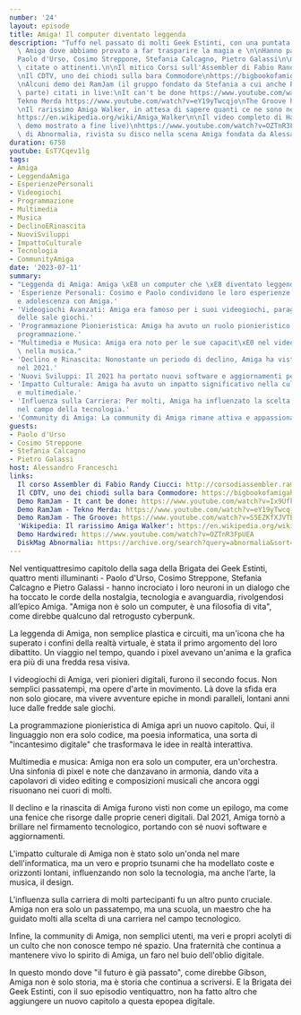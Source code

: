 ```yaml
---
number: '24'
layout: episode
title: Amiga! Il computer diventato leggenda
description: "Tuffo nel passato di molti Geek Estinti, con una puntata dedicata ad\
  \ Amiga dove abbiamo provato a far trasparire la magia e \n\nHanno partecipato:\n\
  Paolo d'Urso, Cosimo Streppone, Stefania Calcagno, Pietro Galassi\n\nAlcune risorse\
  \ citate o attinenti.\n\nIl mitico Corsi sull'Assembler di Fabio Randy Ciucci http://corsodiassembler.ramjam.it/index_en.htm\n\
  \nIl CDTV, uno dei chiodi sulla bara Commodore\nhttps://bigbookofamigahardware.com/bboah/product.aspx?id=34\n\
  \nAlcuni demo dei RamJam (il gruppo fondato da Stefania a cui anche Pietro ha fatto\
  \ parte) citati in live:\nIt can't be done https://www.youtube.com/watch?v=Ix9UfkK_ZKw\n\
  Tekno Merda https://www.youtube.com/watch?v=eY19yTwcqjo\nThe Groove https://www.youtube.com/watch?v=S5EZKfXJVTE\n\
  \nIl rarissimo Amiga Walker, in attesa di sapere quanti ce ne sono nel mondo:\n\
  https://en.wikipedia.org/wiki/Amiga_Walker\n\nIl video completo di Hardwired (il\
  \ demo mostrato a fine live)\nhttps://www.youtube.com/watch?v=OZTnR3FpUEA\n\nI numeri\
  \ di Abnormalia, rivista su disco nella scena Amiga fondata da Alessandro.\nhttps://archive.org/search?query=abnormalia&sort=title"
duration: 6758
youtube: EsT7Cqev1lg
tags:
- Amiga
- LeggendaAmiga
- EsperienzePersonali
- Videogiochi
- Programmazione
- Multimedia
- Musica
- DeclinoERinascita
- NuoviSviluppi
- ImpattoCulturale
- Tecnologia
- CommunityAmiga
date: '2023-07-11'
summary:
- "Leggenda di Amiga: Amiga \xE8 un computer che \xE8 diventato leggendario per molti."
- 'Esperienze Personali: Cosimo e Paolo condividono le loro esperienze di infanzia
  e adolescenza con Amiga.'
- 'Videogiochi Avanzati: Amiga era famoso per i suoi videogiochi, paragonabili a quelli
  delle sale giochi.'
- 'Programmazione Pionieristica: Amiga ha avuto un ruolo pionieristico nel campo della
  programmazione.'
- "Multimedia e Musica: Amiga era noto per le sue capacit\xE0 nel video editing e\
  \ nella musica."
- 'Declino e Rinascita: Nonostante un periodo di declino, Amiga ha visto una rinascita
  nel 2021.'
- 'Nuovi Sviluppi: Il 2021 ha portato nuovi software e aggiornamenti per Amiga.'
- 'Impatto Culturale: Amiga ha avuto un impatto significativo nella cultura informatica
  e multimediale.'
- 'Influenza sulla Carriera: Per molti, Amiga ha influenzato la scelta di carriere
  nel campo della tecnologia.'
- 'Community di Amiga: La community di Amiga rimane attiva e appassionata.'
guests:
- Paolo d'Urso
- Cosimo Streppone
- Stefania Calcagno
- Pietro Galassi
host: Alessandro Franceschi
links:
  Il corso Assembler di Fabio Randy Ciucci: http://corsodiassembler.ramjam.it/index_en.htm
  Il CDTV, uno dei chiodi sulla bara Commodore: https://bigbookofamigahardware.com/bboah/product.aspx?id=34
  Demo RamJam - It cant be done: https://www.youtube.com/watch?v=Ix9UfkK_ZKw
  Demo RamJam - Tekno Merda: https://www.youtube.com/watch?v=eY19yTwcqjo
  Demo RamJam - The Groove: https://www.youtube.com/watch?v=S5EZKfXJVTE
  'Wikipedia: Il rarissimo Amiga Walker': https://en.wikipedia.org/wiki/Amiga_Walker
  Demo Hardwired: https://www.youtube.com/watch?v=OZTnR3FpUEA
  DiskMag Abnormalia: https://archive.org/search?query=abnormalia&sort=title
---
```

Nel ventiquattresimo capitolo della saga della Brigata dei Geek Estinti, quattro menti illuminanti - Paolo d'Urso, Cosimo Streppone, Stefania Calcagno e Pietro Galassi - hanno incrociato i loro neuroni in un dialogo che ha toccato le corde della nostalgia, tecnologia e avanguardia, rivolgendosi all’epico Amiga. "Amiga non è solo un computer, è una filosofia di vita", come direbbe qualcuno dal retrogusto cyberpunk.

La leggenda di Amiga, non semplice plastica e circuiti, ma un'icona che ha superato i confini della realtà virtuale, è stata il primo argomento del loro dibattito. Un viaggio nel tempo, quando i pixel avevano un'anima e la grafica era più di una fredda resa visiva.

I videogiochi di Amiga, veri pionieri digitali, furono il secondo focus. Non semplici passatempi, ma opere d'arte in movimento. Là dove la sfida era non solo giocare, ma vivere avventure epiche in mondi paralleli, lontani anni luce dalle fredde sale giochi.

La programmazione pionieristica di Amiga aprì un nuovo capitolo. Qui, il linguaggio non era solo codice, ma poesia informatica, una sorta di "incantesimo digitale" che trasformava le idee in realtà interattiva.

Multimedia e musica: Amiga non era solo un computer, era un'orchestra. Una sinfonia di pixel e note che danzavano in armonia, dando vita a capolavori di video editing e composizioni musicali che ancora oggi risuonano nei cuori di molti.

Il declino e la rinascita di Amiga furono visti non come un epilogo, ma come una fenice che risorge dalle proprie ceneri digitali. Dal 2021, Amiga tornò a brillare nel firmamento tecnologico, portando con sé nuovi software e aggiornamenti.

L'impatto culturale di Amiga non è stato solo un'onda nel mare dell'informatica, ma un vero e proprio tsunami che ha modellato coste e orizzonti lontani, influenzando non solo la tecnologia, ma anche l’arte, la musica, il design.

L'influenza sulla carriera di molti partecipanti fu un altro punto cruciale. Amiga non era solo un passatempo, ma una scuola, un maestro che ha guidato molti alla scelta di una carriera nel campo tecnologico.

Infine, la community di Amiga, non semplici utenti, ma veri e propri acolyti di un culto che non conosce tempo né spazio. Una fraternità che continua a mantenere vivo lo spirito di Amiga, un faro nel buio dell'oblio digitale.

In questo mondo dove "il futuro è già passato", come direbbe Gibson, Amiga non è solo storia, ma è storia che continua a scriversi. E la Brigata dei Geek Estinti, con il suo episodio ventiquattro, non ha fatto altro che aggiungere un nuovo capitolo a questa epopea digitale.